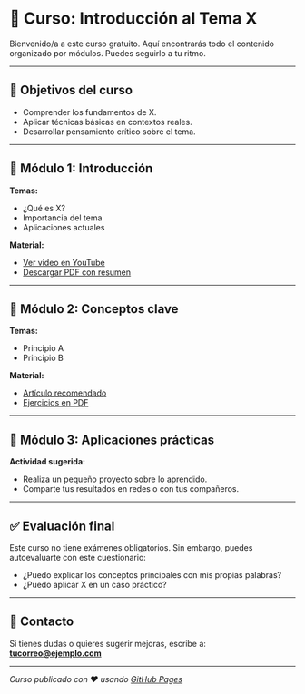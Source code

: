 # 📘 Curso: Introducción al Tema X

Bienvenido/a a este curso gratuito. Aquí encontrarás todo el contenido organizado por módulos. Puedes seguirlo a tu ritmo.

---

## 🧠 Objetivos del curso

- Comprender los fundamentos de X.
- Aplicar técnicas básicas en contextos reales.
- Desarrollar pensamiento crítico sobre el tema.

---

## 📅 Módulo 1: Introducción

**Temas:**
- ¿Qué es X?
- Importancia del tema
- Aplicaciones actuales

**Material:**
- [Ver video en YouTube](https://www.youtube.com/watch?v=xxxxxxxx)
- [Descargar PDF con resumen](materiales/modulo1-resumen.pdf)

---

## 🔬 Módulo 2: Conceptos clave

**Temas:**
- Principio A
- Principio B

**Material:**
- [Artículo recomendado](https://ejemplo.com/articulo)
- [Ejercicios en PDF](materiales/modulo2-ejercicios.pdf)

---

## 🧪 Módulo 3: Aplicaciones prácticas

**Actividad sugerida:**
- Realiza un pequeño proyecto sobre lo aprendido.
- Comparte tus resultados en redes o con tus compañeros.

---

## ✅ Evaluación final

Este curso no tiene exámenes obligatorios. Sin embargo, puedes autoevaluarte con este cuestionario:

- ¿Puedo explicar los conceptos principales con mis propias palabras?
- ¿Puedo aplicar X en un caso práctico?

---

## 📩 Contacto

Si tienes dudas o quieres sugerir mejoras, escribe a:  
**tucorreo@ejemplo.com**

---

_Curso publicado con ❤️ usando [GitHub Pages](https://pages.github.com)_

